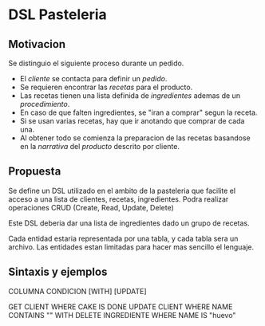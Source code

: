 # DSL Pasteleria

## Motivacion
Se distinguio el siguiente proceso durante un pedido.

- El *cliente* se contacta para definir un *pedido*. 
- Se requieren encontrar las *recetas* para el producto.
- Las recetas tienen una lista definida de *ingredientes* ademas de un *procedimiento*.
- En caso de que falten ingredientes, se "iran a comprar" segun la receta.
- Si se usan varias recetas, hay que ir anotando que comprar de cada una.
- Al obtener todo se comienza la preparacion de las recetas basandose en la *narrativa*
del *producto* descrito por cliente.

## Propuesta
Se define un DSL utilizado en el ambito de la pasteleria que facilite el acceso
a una lista de clientes, recetas, ingredientes.
Podra realizar operaciones CRUD (Create, Read, Update, Delete)

Este DSL deberia dar una lista de ingredientes dado un grupo de recetas.

Cada entidad estaria representada por una tabla, y cada tabla sera un archivo. 
Las entidades estan limitadas para hacer mas sencillo el lenguaje.

## Sintaxis y ejemplos

<COMANDO> <TABLA> COLUMNA CONDICION [WITH] [UPDATE]

GET CLIENT WHERE CAKE IS DONE
UPDATE CLIENT WHERE NAME CONTAINS "" WITH
DELETE INGREDIENTE WHERE NAME IS "huevo"
